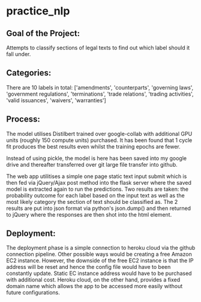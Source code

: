 # practice_nlp

<h2>Goal of the Project: </h2> 
Attempts to classify sections of legal texts to find out which label should it fall under.

<h2>Categories:</h2>
There are 10 labels in total: ['amendments', 'counterparts', 'governing laws', 'government regulations', 'terminations', 'trade relations', 'trading activities', 'valid issuances', 'waivers', 'warranties']

<h2> Process: </h2>
The model utilises Distilbert trained over google-collab with additional GPU units (roughly 150 compute units) purchased. It has been found that 1 cycle fit produces the best results even whilst the training epochs are fewer.

Instead of using pickle, the model is here has been saved into my google drive and thereafter transferred over git large file transfer into github. 

The web app utilitises a simple one page static text input submit which is then fed via jQuery/Ajax post method into the flask server where the saved model is extracted again to run the predictions. Two results are taken: the probability outcome for each label based on the input text as well as the most likely category the section of text should be classified as. The 2 results are put into json format via python's json.dump() and then returned to jQuery where the responses are then shot into the html element.

<h2> Deployment:</h2>
The deployment phase is a simple connection to heroku cloud via the github connection pipeline. Other possible ways would be creating a free Amazon EC2 instance. However, the downside of the free EC2 instance is that the IP address will be reset and hence the config file would have to been constantly update. Static EC instance address would have to be purchased with additional cost. Heroku cloud, on the other hand, provides a fixed domain name which allows the app to be accessed more easily without future configurations.
